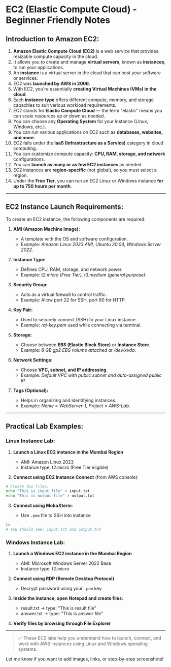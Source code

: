 # EC2 (Elastic Compute Cloud) - Beginner Friendly Notes

## Introduction to Amazon EC2:

1. **Amazon Elastic Compute Cloud (EC2)** is a web service that provides resizable compute capacity in the cloud.
2. It allows you to create and manage **virtual servers**, known as **instances**, to run your applications.
3. An **instance** is a virtual server in the cloud that can host your software or services.
4. EC2 was **launched by AWS in 2006**.
5. With EC2, you're essentially **creating Virtual Machines (VMs) in the cloud**.
6. Each **instance type** offers different compute, memory, and storage capacities to suit various workload requirements.
7. EC2 stands for **Elastic Compute Cloud** — the term "elastic" means you can scale resources up or down as needed.
8. You can choose any **Operating System** for your instance (Linux, Windows, etc.).
9. You can run various applications on EC2 such as **databases, websites, and more**.
10. EC2 falls under the **IaaS (Infrastructure as a Service)** category in cloud computing.
11. You can customize compute capacity: **CPU, RAM, storage, and network** configurations.
12. You can **launch as many or as few EC2 instances** as needed.
13. EC2 instances are **region-specific** (not global), so you must select a region.
14. Under the **Free Tier**, you can run an EC2 Linux or Windows instance **for up to 750 hours per month**.

---

## EC2 Instance Launch Requirements:

To create an EC2 instance, the following components are required:

1. **AMI (Amazon Machine Image):**

   * A template with the OS and software configuration.
   * Example: *Amazon Linux 2023 AMI, Ubuntu 20.04, Windows Server 2022*.

2. **Instance Type:**

   * Defines CPU, RAM, storage, and network power.
   * Example: *t2.micro (Free Tier), t3.medium (general purpose)*.

3. **Security Group:**

   * Acts as a virtual firewall to control traffic.
   * Example: Allow port 22 for SSH, port 80 for HTTP.

4. **Key Pair:**

   * Used to securely connect (SSH) to your Linux instance.
   * Example: *raj-key.pem* used while connecting via terminal.

5. **Storage:**

   * Choose between **EBS (Elastic Block Store)** or **Instance Store**.
   * Example: *8 GB gp2 EBS volume attached at /dev/xvda*.

6. **Network Settings:**

   * Choose **VPC, subnet, and IP addressing**.
   * Example: *Default VPC with public subnet and auto-assigned public IP*.

7. **Tags (Optional):**

   * Helps in organizing and identifying instances.
   * Example: *Name = WebServer-1, Project = AWS-Lab*.

---

## Practical Lab Examples:

### Linux Instance Lab:

1. **Launch a Linux EC2 instance in the Mumbai Region**

   * AMI: Amazon Linux 2023
   * Instance type: t2.micro (Free Tier eligible)

2. **Connect using EC2 Instance Connect** (from AWS console):

```bash
# Create two files:
echo "This is input file" > input.txt
echo "This is output file" > output.txt
```

3. **Connect using MobaXterm**:

   * Use `.pem` file to SSH into instance

```bash
ls
# You should see: input.txt and output.txt
```

### Windows Instance Lab:

1. **Launch a Windows EC2 instance in the Mumbai Region**

   * AMI: Microsoft Windows Server 2022 Base
   * Instance type: t2.micro

2. **Connect using RDP (Remote Desktop Protocol)**

   * Decrypt password using your `.pem` key

3. **Inside the instance, open Notepad and create files**:

   * result.txt → type: "This is result file"
   * answer.txt → type: "This is answer file"

4. **Verify files by browsing through File Explorer**

---

> ✅ These EC2 labs help you understand how to launch, connect, and work with AWS instances using Linux and Windows operating systems.

Let me know if you want to add images, links, or step-by-step screenshots!
